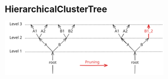 # HierarchicalClusterTree
 
![image](https://raw.githubusercontent.com/ehvr20/HierarchicalClusterTree/refs/heads/main/Figures/PruningDiagram.excalidraw.svg)
